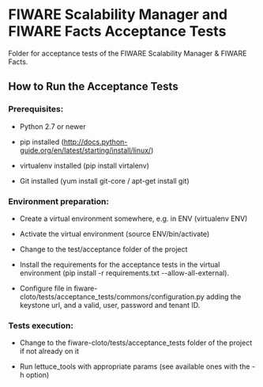 # FIWARE Scalability Manager and FIWARE Facts Acceptance Tests

Folder for acceptance tests of the FIWARE Scalability Manager & FIWARE Facts.

## How to Run the Acceptance Tests

### Prerequisites:

- Python 2.7 or newer

- pip installed (http://docs.python-guide.org/en/latest/starting/install/linux/)

- virtualenv installed (pip install virtalenv)

- Git installed (yum install git-core / apt-get install git)

### Environment preparation:

- Create a virtual environment somewhere, e.g. in ENV (virtualenv ENV)

- Activate the virtual environment (source ENV/bin/activate)

- Change to the test/acceptance folder of the project

- Install the requirements for the acceptance tests in the virtual environment (pip install -r requirements.txt --allow-all-external).

- Configure file in fiware-cloto/tests/acceptance_tests/commons/configuration.py adding the keystone url, and a valid, user, password and tenant ID.

### Tests execution:

- Change to the fiware-cloto/tests/acceptance_tests folder of the project if not already on it

- Run lettuce_tools with appropriate params (see available ones with the -h option)


